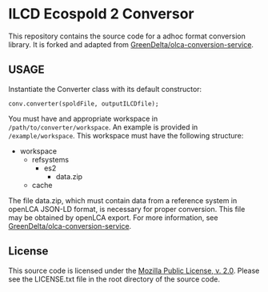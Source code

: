 ILCD Ecospold 2 Conversor
=========================

This repository contains the source code for a adhoc format conversion library.
It is forked and adapted from
[GreenDelta/olca-conversion-service](https://github.com/GreenDelta/olca-conversion-service/).

USAGE
-----

Instantiate the Converter class with its default constructor:

```Converter conv = new Converter("/path/to/converter/workspace");
conv.converter(spoldFile, outputILCDfile);
```

You must have and appropriate workspace in `/path/to/converter/workspace`. An
example is provided in `/example/workspace`.  This workspace must have the following structure:

* workspace
    - refsystems
        + es2
            - data.zip
    - cache

The file data.zip, which must contain data from a reference system in openLCA
JSON-LD format, is necessary for proper conversion. This file may be obtained
by openLCA export. For more information, see
[GreenDelta/olca-conversion-service](https://github.com/GreenDelta/olca-conversion-service/).

License
-------
This source code is licensed under the [Mozilla Public License, v.
2.0](http://www.mozilla.org/MPL/2.0/).  Please see the LICENSE.txt file in the
root directory of the source code.
